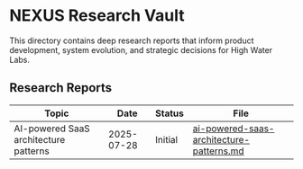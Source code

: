 # NEXUS Research Vault

This directory contains deep research reports that inform product development, system evolution, and strategic decisions for High Water Labs.

## Research Reports

| Topic | Date | Status | File |
|-------|------|--------|------|
| AI-powered SaaS architecture patterns | 2025-07-28 | Initial | [ai-powered-saas-architecture-patterns.md](./ai-powered-saas-architecture-patterns.md) |
